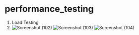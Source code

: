 # performance_testing
1. Load Testing
2. ![Screenshot (102)](https://github.com/user-attachments/assets/c6caf067-118b-462e-9ca8-e9095f909dbc)
![Screenshot (103)](https://github.com/user-attachments/assets/dd367392-cfc9-42ea-8868-1f0ff5901c54)
![Screenshot (104)](https://github.com/user-attachments/assets/f7fc1af6-acb8-4364-a466-322d19352f95)

